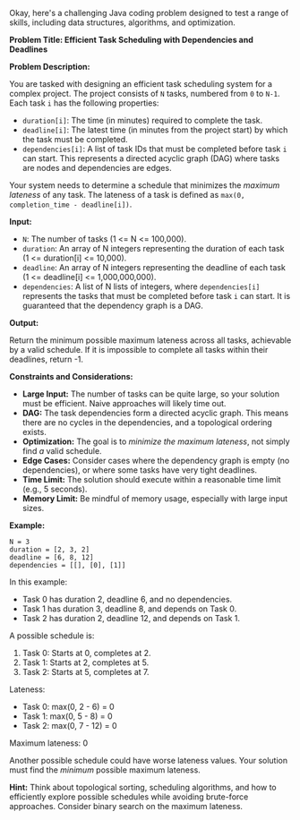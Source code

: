 Okay, here's a challenging Java coding problem designed to test a range of skills, including data structures, algorithms, and optimization.

**Problem Title: Efficient Task Scheduling with Dependencies and Deadlines**

**Problem Description:**

You are tasked with designing an efficient task scheduling system for a complex project. The project consists of `N` tasks, numbered from `0` to `N-1`. Each task `i` has the following properties:

*   `duration[i]`: The time (in minutes) required to complete the task.
*   `deadline[i]`: The latest time (in minutes from the project start) by which the task must be completed.
*   `dependencies[i]`: A list of task IDs that must be completed before task `i` can start.  This represents a directed acyclic graph (DAG) where tasks are nodes and dependencies are edges.

Your system needs to determine a schedule that minimizes the *maximum lateness* of any task. The lateness of a task is defined as `max(0, completion_time - deadline[i])`.

**Input:**

*   `N`: The number of tasks (1 <= N <= 100,000).
*   `duration`: An array of N integers representing the duration of each task (1 <= duration[i] <= 10,000).
*   `deadline`: An array of N integers representing the deadline of each task (1 <= deadline[i] <= 1,000,000,000).
*   `dependencies`: A list of N lists of integers, where `dependencies[i]` represents the tasks that must be completed before task `i` can start.  It is guaranteed that the dependency graph is a DAG.

**Output:**

Return the minimum possible maximum lateness across all tasks, achievable by a valid schedule. If it is impossible to complete all tasks within their deadlines, return -1.

**Constraints and Considerations:**

*   **Large Input:** The number of tasks can be quite large, so your solution must be efficient.  Naive approaches will likely time out.
*   **DAG:** The task dependencies form a directed acyclic graph.  This means there are no cycles in the dependencies, and a topological ordering exists.
*   **Optimization:** The goal is to *minimize the maximum lateness*, not simply find *a* valid schedule.
*   **Edge Cases:** Consider cases where the dependency graph is empty (no dependencies), or where some tasks have very tight deadlines.
*   **Time Limit:** The solution should execute within a reasonable time limit (e.g., 5 seconds).
*   **Memory Limit:** Be mindful of memory usage, especially with large input sizes.

**Example:**

```
N = 3
duration = [2, 3, 2]
deadline = [6, 8, 12]
dependencies = [[], [0], [1]]

```

In this example:

*   Task 0 has duration 2, deadline 6, and no dependencies.
*   Task 1 has duration 3, deadline 8, and depends on Task 0.
*   Task 2 has duration 2, deadline 12, and depends on Task 1.

A possible schedule is:

1.  Task 0: Starts at 0, completes at 2.
2.  Task 1: Starts at 2, completes at 5.
3.  Task 2: Starts at 5, completes at 7.

Lateness:

*   Task 0: max(0, 2 - 6) = 0
*   Task 1: max(0, 5 - 8) = 0
*   Task 2: max(0, 7 - 12) = 0

Maximum lateness: 0

Another possible schedule could have worse lateness values. Your solution must find the *minimum* possible maximum lateness.

**Hint:** Think about topological sorting, scheduling algorithms, and how to efficiently explore possible schedules while avoiding brute-force approaches. Consider binary search on the maximum lateness.
